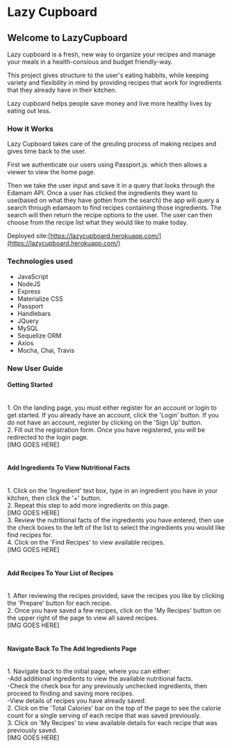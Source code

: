 # Lazy Cupboard

## Welcome to LazyCupboard


Lazy cupboard is a fresh, new way to organize your recipes and manage your meals in a health-consious and budget friendly-way. 

This project gives structure to the user's eating habbits, while keeping variety and flexibility in mind by providing recipes that work for ingredients that they already have in their kitchen.

Lazy cupboard helps people save money and live more healthy lives by eating out less.


### How it Works

Lazy Cupboard takes care of the greuling process of making recipes and gives time back to the user.

First we authenticate our users using Passport.js. which then allows a viewer to view the home page.

Then we take the user input and save it in a query that looks through the Edamam API.
Once a user has clicked the ingredients they want to use(based on what they have gotten from the search) the app will query a search through edamaom to find recipes containing those ingredients. The search will then return the recipe options to the user. The user can then choose from the recipe list what they would like to make today.

Deployed site:[https://lazycupboard.herokuapp.com/](https://lazycupboard.herokuapp.com/)

### Technologies used
* JavaScript
* NodeJS
* Express
* Materialize CSS
* Passport
* Handlebars
* JQuery
* MySQL
* Sequelize ORM
* Axios
* Mocha, Chai, Travis


### New User Guide

#### Getting Started
<br/>
1. On the landing page, you must either register for an account or login to get started. If you already have an account, click the 'Login' button. If you do not have an account, register by clicking on the 'Sign Up' button.
<br/>
2. Fill out the registration form. Once you have registered, you will be redirected to the login page.
<br/>
[IMG GOES HERE]
<br/><br/>

#### Add Ingredients To View Nutritional Facts
<br/>
1. Click on the 'Ingredient' text box, type in an ingredient you have in your kitchen, then click the '+' button.
<br/>
2. Repeat this step to add more ingredients on this page.
<br/>
[IMG GOES HERE]
<br/>
3. Review the nutritional facts of the ingredients you have entered, then use the check boxes to the left of the list to select the ingredients you would like find recipes for.
<br/>
4. Click on the 'Find Recipes' to view available recipes.
<br/>
[IMG GOES HERE]
<br/><br/>

#### Add Recipes To Your List of Recipes
<br/>
1. After reviewing the recipes provided, save the recipes you like by clicking the 'Prepare' button for each recipe.
<br/>
2. Once you have saved a few recipes, click on the 'My Recipes' button on the upper right of the page to view all saved recipes.
<br/>
[IMG GOES HERE]
<br/><br/>

#### Navigate Back To The Add Ingredients Page
<br/>
1. Navigate back to the initial page, where you can either:
<br/>
-Add additional ingredients to view the available nutritional facts.
<br/>
-Check the check box for any previously unchecked ingredients, then proceed to finding and saving more recipes.
<br/>
-View details of recipes you have already saved.
<br/>
2. Click on the 'Total Calories' bar on the top of the page to see the calorie count for a single serving of each recipe that was saved previously.
<br/>
3. Click on 'My Recipes' to view available details for each recipe that was previously saved.
<br/>
[IMG GOES HERE]
